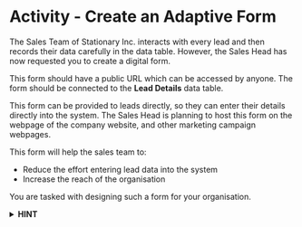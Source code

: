 # Activity - Create an Adaptive Form 

The Sales Team of Stationary Inc. interacts with every lead and then records their data carefully in the data table. However, the Sales Head has now requested you to create a digital form.

This form should have a public URL which can be accessed by anyone. The form should be connected to the **Lead Details** data table.

This form can be provided to leads directly, so they can enter their details directly into the system. The Sales Head is planning to host this form on the webpage of the company website, and other marketing campaign webpages.

This form will help the sales team to:

- Reduce the effort entering lead data into the system
- Increase the reach of the organisation

You are tasked with designing such a form for your organisation. 

<details>
<summary><b>HINT</b></summary>

1. **Create** an Adaptive Document form 
2. **Create** connection of the form with the data table (**Lead Details**)
3. Add elements to design the Adaptive Document. Add proper static text, input fields from connected table, etc.
4. Add a **submit button** and configure it to the action of submitting form data to the system.

Below is a sample Adaptive Document form.

![Image showing a sample lead details capture form](<./image Adaptive activity.png>)
</details>